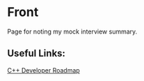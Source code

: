 # Front
Page for noting my mock interview summary.
 

## Useful Links:

[C++ Developer Roadmap](https://roadmap.sh/cpp)

